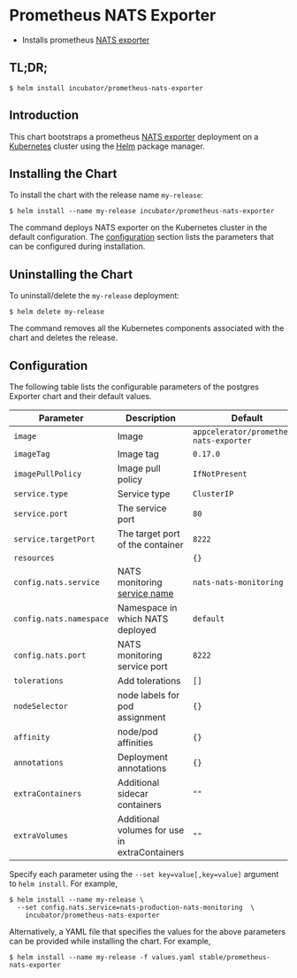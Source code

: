 # Prometheus NATS Exporter

* Installs prometheus [NATS exporter](https://github.com/nats-io/prometheus-nats-exporter)

## TL;DR;

```console
$ helm install incubator/prometheus-nats-exporter
```

## Introduction

This chart bootstraps a prometheus [NATS exporter](https://github.com/nats-io/prometheus-nats-exporter) deployment on a [Kubernetes](http://kubernetes.io) cluster using the [Helm](https://helm.sh) package manager.

## Installing the Chart

To install the chart with the release name `my-release`:

```console
$ helm install --name my-release incubator/prometheus-nats-exporter
```

The command deploys NATS exporter on the Kubernetes cluster in the default configuration. The [configuration](#configuration) section lists the parameters that can be configured during installation.

## Uninstalling the Chart

To uninstall/delete the `my-release` deployment:

```console
$ helm delete my-release
```

The command removes all the Kubernetes components associated with the chart and deletes the release.

## Configuration

The following table lists the configurable parameters of the postgres Exporter chart and their default values.

| Parameter                       | Description                                | Default                                                    |
| ------------------------------- | ------------------------------------------ | ---------------------------------------------------------- |
| `image`                         | Image                                      | `appcelerator/prometheus-nats-exporter`                    |
| `imageTag`                      | Image tag                                  | `0.17.0`                                                   |
| `imagePullPolicy`               | Image pull policy                          | `IfNotPresent`                                             |
| `service.type`                  | Service type                               | `ClusterIP`                                                |
| `service.port`                  | The service port                           | `80`                                                       |
| `service.targetPort`            | The target port of the container           | `8222`                                                     |
| `resources`                     |                                            | `{}`                                                       |
| `config.nats.service`           | NATS monitoring [service name](https://github.com/helm/charts/blob/master/stable/nats/templates/monitoring-svc.yaml)| `nats-nats-monitoring`|
| `config.nats.namespace`         | Namespace in which NATS deployed           | `default`                                                  |
| `config.nats.port`              | NATS monitoring service port               | `8222`                                                     |
| `tolerations`                   | Add tolerations                            | `[]`                                                       |
| `nodeSelector`                  | node labels for pod assignment             | `{}`                                                       |
| `affinity`                      |     node/pod affinities                    | `{}`                                                       |
| `annotations`                   | Deployment annotations                     | `{}`                                                       |
| `extraContainers`               | Additional sidecar containers              | `""`                                                       |
| `extraVolumes`                  | Additional volumes for use in extraContainers | `""`                                                    |

Specify each parameter using the `--set key=value[,key=value]` argument to `helm install`. For example,

```console
$ helm install --name my-release \
  --set config.nats.service=nats-production-nats-monitoring  \
    incubator/prometheus-nats-exporter
```

Alternatively, a YAML file that specifies the values for the above parameters can be provided while installing the chart. For example,

```console
$ helm install --name my-release -f values.yaml stable/prometheus-nats-exporter
```